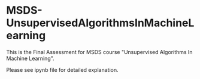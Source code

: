 # MSDS-UnsupervisedAlgorithmsInMachineLearning
This is the Final Assessment for MSDS course "Unsupervised Algorithms In Machine Learning".

Please see ipynb file for detailed explanation.